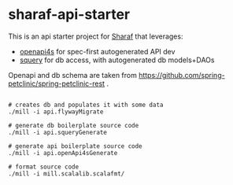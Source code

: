 # sharaf-api-starter


This is an api starter project for [Sharaf](https://github.com/sake92/sharaf) that leverages:
- [openapi4s](https://github.com/sake92/openapi4s) for spec-first autogenerated API dev
- [squery](https://github.com/sake92/squery) for db access, with autogenerated db models+DAOs

Openapi and db schema are taken from https://github.com/spring-petclinic/spring-petclinic-rest .

```shell

# creates db and populates it with some data
./mill -i api.flywayMigrate

# generate db boilerplate source code
./mill -i api.squeryGenerate

# generate api boilerplate source code
./mill -i api.openApi4sGenerate

# format source code
./mill -i mill.scalalib.scalafmt/

```
